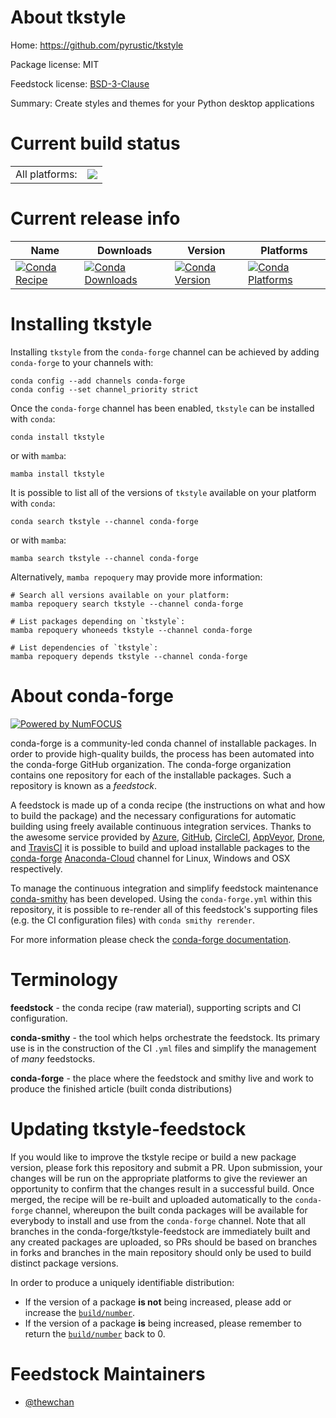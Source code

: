 About tkstyle
=============

Home: https://github.com/pyrustic/tkstyle

Package license: MIT

Feedstock license: [BSD-3-Clause](https://github.com/conda-forge/tkstyle-feedstock/blob/main/LICENSE.txt)

Summary: Create styles and themes for your Python desktop applications

Current build status
====================


<table><tr><td>All platforms:</td>
    <td>
      <a href="https://dev.azure.com/conda-forge/feedstock-builds/_build/latest?definitionId=16543&branchName=main">
        <img src="https://dev.azure.com/conda-forge/feedstock-builds/_apis/build/status/tkstyle-feedstock?branchName=main">
      </a>
    </td>
  </tr>
</table>

Current release info
====================

| Name | Downloads | Version | Platforms |
| --- | --- | --- | --- |
| [![Conda Recipe](https://img.shields.io/badge/recipe-tkstyle-green.svg)](https://anaconda.org/conda-forge/tkstyle) | [![Conda Downloads](https://img.shields.io/conda/dn/conda-forge/tkstyle.svg)](https://anaconda.org/conda-forge/tkstyle) | [![Conda Version](https://img.shields.io/conda/vn/conda-forge/tkstyle.svg)](https://anaconda.org/conda-forge/tkstyle) | [![Conda Platforms](https://img.shields.io/conda/pn/conda-forge/tkstyle.svg)](https://anaconda.org/conda-forge/tkstyle) |

Installing tkstyle
==================

Installing `tkstyle` from the `conda-forge` channel can be achieved by adding `conda-forge` to your channels with:

```
conda config --add channels conda-forge
conda config --set channel_priority strict
```

Once the `conda-forge` channel has been enabled, `tkstyle` can be installed with `conda`:

```
conda install tkstyle
```

or with `mamba`:

```
mamba install tkstyle
```

It is possible to list all of the versions of `tkstyle` available on your platform with `conda`:

```
conda search tkstyle --channel conda-forge
```

or with `mamba`:

```
mamba search tkstyle --channel conda-forge
```

Alternatively, `mamba repoquery` may provide more information:

```
# Search all versions available on your platform:
mamba repoquery search tkstyle --channel conda-forge

# List packages depending on `tkstyle`:
mamba repoquery whoneeds tkstyle --channel conda-forge

# List dependencies of `tkstyle`:
mamba repoquery depends tkstyle --channel conda-forge
```


About conda-forge
=================

[![Powered by
NumFOCUS](https://img.shields.io/badge/powered%20by-NumFOCUS-orange.svg?style=flat&colorA=E1523D&colorB=007D8A)](https://numfocus.org)

conda-forge is a community-led conda channel of installable packages.
In order to provide high-quality builds, the process has been automated into the
conda-forge GitHub organization. The conda-forge organization contains one repository
for each of the installable packages. Such a repository is known as a *feedstock*.

A feedstock is made up of a conda recipe (the instructions on what and how to build
the package) and the necessary configurations for automatic building using freely
available continuous integration services. Thanks to the awesome service provided by
[Azure](https://azure.microsoft.com/en-us/services/devops/), [GitHub](https://github.com/),
[CircleCI](https://circleci.com/), [AppVeyor](https://www.appveyor.com/),
[Drone](https://cloud.drone.io/welcome), and [TravisCI](https://travis-ci.com/)
it is possible to build and upload installable packages to the
[conda-forge](https://anaconda.org/conda-forge) [Anaconda-Cloud](https://anaconda.org/)
channel for Linux, Windows and OSX respectively.

To manage the continuous integration and simplify feedstock maintenance
[conda-smithy](https://github.com/conda-forge/conda-smithy) has been developed.
Using the ``conda-forge.yml`` within this repository, it is possible to re-render all of
this feedstock's supporting files (e.g. the CI configuration files) with ``conda smithy rerender``.

For more information please check the [conda-forge documentation](https://conda-forge.org/docs/).

Terminology
===========

**feedstock** - the conda recipe (raw material), supporting scripts and CI configuration.

**conda-smithy** - the tool which helps orchestrate the feedstock.
                   Its primary use is in the construction of the CI ``.yml`` files
                   and simplify the management of *many* feedstocks.

**conda-forge** - the place where the feedstock and smithy live and work to
                  produce the finished article (built conda distributions)


Updating tkstyle-feedstock
==========================

If you would like to improve the tkstyle recipe or build a new
package version, please fork this repository and submit a PR. Upon submission,
your changes will be run on the appropriate platforms to give the reviewer an
opportunity to confirm that the changes result in a successful build. Once
merged, the recipe will be re-built and uploaded automatically to the
`conda-forge` channel, whereupon the built conda packages will be available for
everybody to install and use from the `conda-forge` channel.
Note that all branches in the conda-forge/tkstyle-feedstock are
immediately built and any created packages are uploaded, so PRs should be based
on branches in forks and branches in the main repository should only be used to
build distinct package versions.

In order to produce a uniquely identifiable distribution:
 * If the version of a package **is not** being increased, please add or increase
   the [``build/number``](https://docs.conda.io/projects/conda-build/en/latest/resources/define-metadata.html#build-number-and-string).
 * If the version of a package **is** being increased, please remember to return
   the [``build/number``](https://docs.conda.io/projects/conda-build/en/latest/resources/define-metadata.html#build-number-and-string)
   back to 0.

Feedstock Maintainers
=====================

* [@thewchan](https://github.com/thewchan/)

